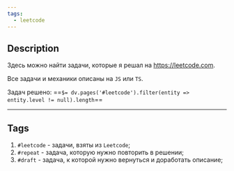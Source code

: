 ```yaml
---
tags:
  - leetcode
---
```

## Description

Здесь можно найти задачи, которые я решал на https://leetcode.com.

Все задачи и механики описаны на `JS` или `TS`.

Задач решено: ==`$= dv.pages('#leetcode').filter(entity => entity.level != null).length`==

---
## Tags

1. `#leetcode` - задачи, взяты из `Leetcode`;
2. `#repeat` - задача, которую нужно повторить в решении;
3. `#draft` - задача, к которой нужно вернуться и доработать описание;